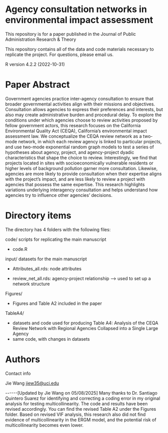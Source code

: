 # Agency consultation networks in environmental impact assessment

This repository is for a paper published in the Journal of Public Administration Research & Theory

This repository contains all of the data and code materials necessary to replicate the project. For questions, please email us.

R version 4.2.2 (2022-10-31)

# Paper Abstract
Government agencies practice inter-agency consultation to ensure that broader governmental activities align with their missions and objectives. Consultation allows agencies to express their preferences and interests, but also may create administrative burden and procedural delay. To explore the conditions under which agencies choose to review activities proposed by fellow government actors, this research focuses on the California Environmental Quality Act (CEQA), California’s environmental impact assessment law. We conceptualize the CEQA review network as a two-mode network, in which each review agency is linked to particular projects, and use two-mode exponential random graph models to test a series of hypotheses about agency, project, and agency-project dyadic characteristics that shape the choice to review. Interestingly, we find that projects located in sites with socioeconomically vulnerable residents or higher levels of background pollution garner more consultation. Likewise, agencies are more likely to provide consultation when their expertise aligns with the project’s impact, and are less likely to review a project with agencies that possess the same expertise. This research highlights variations underlying interagency consultation and helps understand how agencies try to influence other agencies’ decisions.

# Directory items
The directory has 4 folders with the following files:

code/ scripts for replicating the main manuscript

- code.R

input/ datasets for the main manuscript

- Attributes_all.rds: node attributes

- review_net_all.rds: agency-project relationship --> used to set up a network structure

Figures/

- Figures and Table A2 included in the paper


TableA4/ 

- datasets and code used for producing Table A4: Analysis of the CEQA Review Network with Regional Agencies Collapsed into a Single Large Agency
- same code, with changes in datasets

#  Authors
Contact info

Jie Wang
jiew35@uci.edu

------[Updated by Jie Wang on 05/08/2025]
Many thanks to Dr. Santiago Quintero Suarez for identifying and correcting a coding error in my original analysis for testing multicollinearity. The code and results have been revised accordingly. You can find the revised Table A2 under the Figures folder. Based on revised VIF analysis, this research also did not find evidence of multicollinearity in the ERGM model, and the potential risk of multicollinearity becomes even lower.



